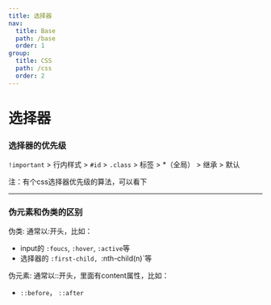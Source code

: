 ```yaml
---
title: 选择器
nav:
  title: Base
  path: /base
  order: 1
group:
  title: CSS
  path: /css
  order: 2
---
```


# 选择器

### 选择器的优先级

`!important` > 行内样式 > `#id` > `.class` > 标签 > *（全局） > 继承 > 默认 

注：有个css选择器优先级的算法，可以看下

--- 

### 伪元素和伪类的区别

伪类: 通常以:开头，比如：
- input的 `:foucs`, `:hover`, `:active`等
- 选择器的 `:first-child, `:nth-child(n)`等

伪元素: 通常以::开头，里面有content属性，比如：
- `::before`， `::after`






